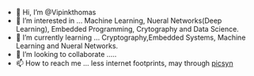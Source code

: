 - 👋 Hi, I’m @Vipinkthomas
- 👀 I’m interested in ... Machine Learning, Nueral Networks(Deep Learning), Embedded Programming, Crytography and Data Science. 
- 🌱 I’m currently learning ... Cryptography,Embedded Systems, Machine Learning and Nueral Networks. 
- 💞️ I’m looking to collaborate .....
- 📫 How to reach me ... less internet footprints, may through [picsyn](https://picsyn.wordpress.com/)
<!---
Vipinkthomas/Vipinkthomas is a ✨ special ✨ repository because its `README.md` (this file) appears on your GitHub profile.
You can click the Preview link to take a look at your changes.
--->
